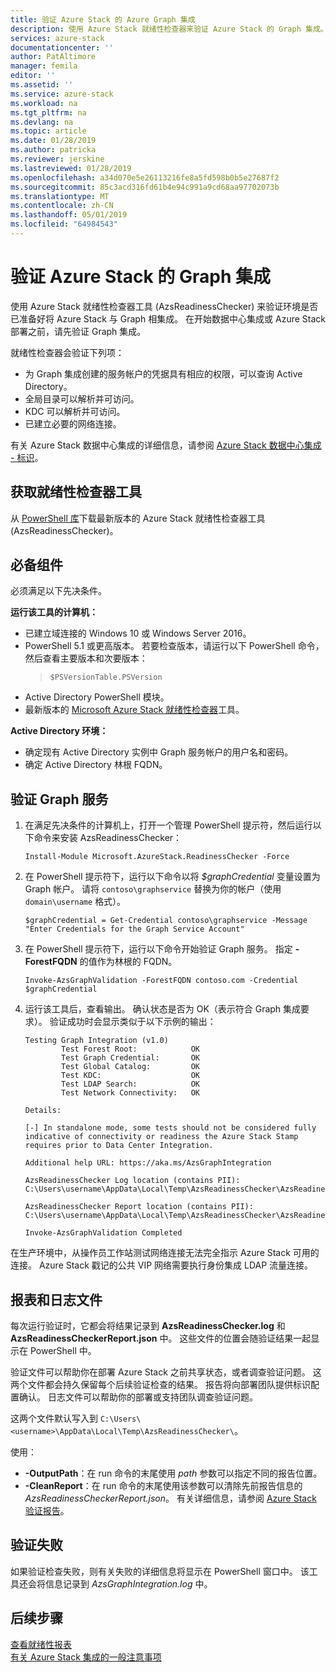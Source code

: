 ```yaml
---
title: 验证 Azure Stack 的 Azure Graph 集成
description: 使用 Azure Stack 就绪性检查器来验证 Azure Stack 的 Graph 集成。
services: azure-stack
documentationcenter: ''
author: PatAltimore
manager: femila
editor: ''
ms.assetid: ''
ms.service: azure-stack
ms.workload: na
ms.tgt_pltfrm: na
ms.devlang: na
ms.topic: article
ms.date: 01/28/2019
ms.author: patricka
ms.reviewer: jerskine
ms.lastreviewed: 01/28/2019
ms.openlocfilehash: a34d070e5e26113216fe8a5fd598b0b5e27687f2
ms.sourcegitcommit: 85c3acd316fd61b4e94c991a9cd68aa97702073b
ms.translationtype: MT
ms.contentlocale: zh-CN
ms.lasthandoff: 05/01/2019
ms.locfileid: "64984543"
---
```

# <a name="validate-graph-integration-for-azure-stack"></a>验证 Azure Stack 的 Graph 集成

使用 Azure Stack 就绪性检查器工具 (AzsReadinessChecker) 来验证环境是否已准备好将 Azure Stack 与 Graph 相集成。 在开始数据中心集成或 Azure Stack 部署之前，请先验证 Graph 集成。

就绪性检查器会验证下列项：

* 为 Graph 集成创建的服务帐户的凭据具有相应的权限，可以查询 Active Directory。
* 全局目录可以解析并可访问。
* KDC 可以解析并可访问。
* 已建立必要的网络连接。

有关 Azure Stack 数据中心集成的详细信息，请参阅 [Azure Stack 数据中心集成 - 标识](azure-stack-integrate-identity.md)。

## <a name="get-the-readiness-checker-tool"></a>获取就绪性检查器工具

从 [PowerShell 库](https://aka.ms/AzsReadinessChecker)下载最新版本的 Azure Stack 就绪性检查器工具 (AzsReadinessChecker)。

## <a name="prerequisites"></a>必备组件

必须满足以下先决条件。

**运行该工具的计算机：**

* 已建立域连接的 Windows 10 或 Windows Server 2016。
* PowerShell 5.1 或更高版本。 若要检查版本，请运行以下 PowerShell 命令，然后查看主要版本和次要版本：  
   > `$PSVersionTable.PSVersion`
* Active Directory PowerShell 模块。
* 最新版本的 [Microsoft Azure Stack 就绪性检查器](https://aka.ms/AzsReadinessChecker)工具。

**Active Directory 环境：**

* 确定现有 Active Directory 实例中 Graph 服务帐户的用户名和密码。
* 确定 Active Directory 林根 FQDN。

## <a name="validate-the-graph-service"></a>验证 Graph 服务

1. 在满足先决条件的计算机上，打开一个管理 PowerShell 提示符，然后运行以下命令来安装 AzsReadinessChecker：

     `Install-Module Microsoft.AzureStack.ReadinessChecker -Force`

1. 在 PowerShell 提示符下，运行以下命令以将 *$graphCredential* 变量设置为 Graph 帐户。 请将 `contoso\graphservice` 替换为你的帐户（使用 `domain\username` 格式）。

    `$graphCredential = Get-Credential contoso\graphservice -Message "Enter Credentials for the Graph Service Account"`

1. 在 PowerShell 提示符下，运行以下命令开始验证 Graph 服务。 指定 **-ForestFQDN** 的值作为林根的 FQDN。

     `Invoke-AzsGraphValidation -ForestFQDN contoso.com -Credential $graphCredential`

1. 运行该工具后，查看输出。 确认状态是否为 OK（表示符合 Graph 集成要求）。 验证成功时会显示类似于以下示例的输出：

    ```
    Testing Graph Integration (v1.0)
            Test Forest Root:            OK
            Test Graph Credential:       OK
            Test Global Catalog:         OK
            Test KDC:                    OK
            Test LDAP Search:            OK
            Test Network Connectivity:   OK

    Details:

    [-] In standalone mode, some tests should not be considered fully indicative of connectivity or readiness the Azure Stack Stamp requires prior to Data Center Integration.

    Additional help URL: https://aka.ms/AzsGraphIntegration

    AzsReadinessChecker Log location (contains PII): C:\Users\username\AppData\Local\Temp\AzsReadinessChecker\AzsReadinessChecker.log

    AzsReadinessChecker Report location (contains PII): C:\Users\username\AppData\Local\Temp\AzsReadinessChecker\AzsReadinessCheckerReport.json

    Invoke-AzsGraphValidation Completed
    ```

在生产环境中，从操作员工作站测试网络连接无法完全指示 Azure Stack 可用的连接。 Azure Stack 戳记的公共 VIP 网络需要执行身份集成 LDAP 流量连接。

## <a name="report-and-log-file"></a>报表和日志文件

每次运行验证时，它都会将结果记录到 **AzsReadinessChecker.log** 和 **AzsReadinessCheckerReport.json** 中。 这些文件的位置会随验证结果一起显示在 PowerShell 中。

验证文件可以帮助你在部署 Azure Stack 之前共享状态，或者调查验证问题。 这两个文件都会持久保留每个后续验证检查的结果。 报告将向部署团队提供标识配置确认。 日志文件可以帮助你的部署或支持团队调查验证问题。

这两个文件默认写入到 `C:\Users\<username>\AppData\Local\Temp\AzsReadinessChecker\`。

使用：

* **-OutputPath**：在 run 命令的末尾使用 *path* 参数可以指定不同的报告位置。
* **-CleanReport**：在 run 命令的末尾使用该参数可以清除先前报告信息的 *AzsReadinessCheckerReport.json*。 有关详细信息，请参阅 [Azure Stack 验证报告](azure-stack-validation-report.md)。

## <a name="validation-failures"></a>验证失败

如果验证检查失败，则有关失败的详细信息将显示在 PowerShell 窗口中。 该工具还会将信息记录到 *AzsGraphIntegration.log* 中。

## <a name="next-steps"></a>后续步骤

[查看就绪性报表](azure-stack-validation-report.md)  
[有关 Azure Stack 集成的一般注意事项](azure-stack-datacenter-integration.md)  
